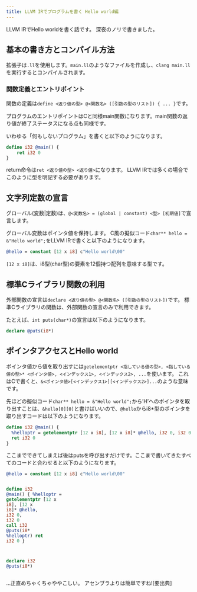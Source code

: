 ```yaml
---
title: LLVM IRでプログラムを書く Hello world編
---
```


<p>LLVM IRでHello worldを書く話です。 深夜のノリで書きました。</p>
<h2 id="基本の書き方とコンパイル方法">基本の書き方とコンパイル方法</h2>
<p>拡張子は<code>.ll</code>を使用します。<code>main.ll</code>のようなファイルを作成し、<code>clang main.ll</code>を実行するとコンパイルされます。</p>
<h3 id="関数定義とエントリポイント">関数定義とエントリポイント</h3>
<p>関数の定義は<code>define &lt;返り値の型&gt; @&lt;関数名&gt; ([引数の型のリスト]) { ... }</code>です。</p>
<p>プログラムのエントリポイントはCと同様main関数になります。main関数の返り値が終了ステータスになる点も同様です。</p>
<p>いわゆる「何もしないプログラム」を書くと以下のようになります。</p>
<div class="sourceCode"><pre class="sourceCode llvm"><code class="sourceCode llvm"><span class="kw">define</span> <span class="dt">i32</span> <span class="fu">@main</span>() {
    <span class="kw">ret</span> <span class="dt">i32</span> <span class="dv">0</span>
}</code></pre></div>
<p>return命令は<code>ret &lt;返り値の型&gt; &lt;返り値&gt;</code>になります。 LLVM IRでは多くの場合でこのように型を明記する必要があります。</p>
<h2 id="文字列定数の宣言">文字列定数の宣言</h2>
<p>グローバル(変数|定数)は、<code>@&lt;変数名&gt; = (global | constant) &lt;型&gt; [初期値]</code>で宣言します。</p>
<p>グローバル変数はポインタ値を保持します。 C風の擬似コード<code>char** hello = &amp;&quot;Hello world&quot;;</code>をLLVM IRで書くと以下のようになります。</p>
<div class="sourceCode"><pre class="sourceCode llvm"><code class="sourceCode llvm"><span class="fu">@hello</span> = <span class="kw">constant</span> [<span class="dv">12</span> x <span class="dt">i8</span>] c<span class="st">&quot;Hello world\00&quot;</span></code></pre></div>
<p><code>[12 x i8]</code>は、i8型(char型)の要素を12個持つ配列を意味する型です。</p>
<h2 id="標準cライブラリ関数の利用">標準Cライブラリ関数の利用</h2>
<p>外部関数の宣言は<code>declare &lt;返り値の型&gt; @&lt;関数名&gt; ([引数の型のリスト])</code>です。 標準Cライブラリの関数は、外部関数の宣言のみで利用できます。</p>
<p>たとえば、<code>int puts(char*)</code>の宣言は以下のようになります。</p>
<div class="sourceCode"><pre class="sourceCode llvm"><code class="sourceCode llvm"><span class="kw">declare</span> <span class="fu">@puts</span>(<span class="dt">i8</span>*)</code></pre></div>
<h2 id="ポインタアクセスとhello-world">ポインタアクセスとHello world</h2>
<p>ポインタ値から値を取り出すには<code>getelementptr &lt;指している値の型&gt;, &lt;指している値の型&gt;* &lt;ポインタ値&gt;, &lt;インデックス1&gt;, &lt;インデックス2&gt;, ...</code>を使います。 これはCで書くと、<code>&amp;&lt;ポインタ値&gt;[&lt;インデックス1&gt;][&lt;インデックス2&gt;]...</code>のような意味です。</p>
<p>先ほどの擬似コード<code>char** hello = &amp;&quot;Hello world&quot;;</code>から’H’へのポインタを取り出すことは、<code>&amp;hello[0][0]</code>と書けばいいので、<code>@hello</code>からi8*型のポインタを取り出すコードは以下のようになります。</p>
<div class="sourceCode"><pre class="sourceCode llvm"><code class="sourceCode llvm"><span class="kw">define</span> <span class="dt">i32</span> <span class="fu">@main</span>() {
  <span class="fu">%helloptr</span> = <span class="kw">getelementptr</span> [<span class="dv">12</span> x <span class="dt">i8</span>], [<span class="dv">12</span> x <span class="dt">i8</span>]* <span class="fu">@hello</span>, <span class="dt">i32</span> <span class="dv">0</span>, <span class="dt">i32</span> <span class="dv">0</span>
  <span class="kw">ret</span> <span class="dt">i32</span> <span class="dv">0</span>
}</code></pre></div>
<p>ここまでできてしまえば後はputsを呼び出すだけです。ここまで書いてきたすべてのコードと合わせると以下のようになります。</p>
<div class="sourceCode"><pre class="sourceCode llvm"><code class="sourceCode llvm"><span class="fu">@hello</span> = <span class="kw">constant</span> [<span class="dv">12</span> x <span class="dt">i8</span>] c<span class="st">&quot;Hello world\00&quot;</span>

<span class="kw">define</span> <span class="dt">i32</span> <span class="fu">@main</span>() {
       <span class="fu">%helloptr</span> = <span class="kw">getelementptr</span> [<span class="dv">12</span> x <span class="dt">i8</span>], [<span class="dv">12</span> x <span class="dt">i8</span>]* <span class="fu">@hello</span>, <span class="dt">i32</span> <span class="dv">0</span>, <span class="dt">i32</span> <span class="dv">0</span>
       <span class="kw">call</span> <span class="dt">i32</span> <span class="fu">@puts</span>(<span class="dt">i8</span>* <span class="fu">%helloptr</span>)
       <span class="kw">ret</span> <span class="dt">i32</span> <span class="dv">0</span>
}

<span class="kw">declare</span> <span class="dt">i32</span> <span class="fu">@puts</span>(<span class="dt">i8</span>*)</code></pre></div>
<p>…正直めちゃくちゃややこしい。 アセンブラよりは簡単ですね![要出典]</p>
